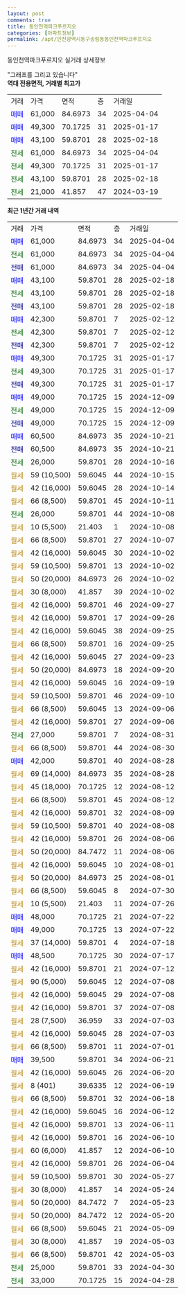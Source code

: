 ```yaml
---
layout: post
comments: true
title: 동인천역파크푸르지오
categories: [아파트정보]
permalink: /apt/인천광역시동구송림동동인천역파크푸르지오
---
```


동인천역파크푸르지오 실거래 상세정보

<script type="text/javascript">
  google.charts.load('current', {'packages':['line', 'corechart']});
  google.charts.setOnLoadCallback(drawChart);

  function drawChart() {
    var data = new google.visualization.DataTable();
    data.addColumn('date', '거래일');
    data.addColumn('number', "매매");
    data.addColumn('number', "전세");
    data.addColumn('number', "전매");

    data.addRows([[new Date(Date.parse("2025-04-04")), 61000, null, null], [new Date(Date.parse("2025-04-04")), null, 61000, null], [new Date(Date.parse("2025-04-04")), null, null, 61000], [new Date(Date.parse("2025-02-18")), 43100, null, null], [new Date(Date.parse("2025-02-18")), null, 43100, null], [new Date(Date.parse("2025-02-18")), null, null, 43100], [new Date(Date.parse("2025-02-12")), 42300, null, null], [new Date(Date.parse("2025-02-12")), null, 42300, null], [new Date(Date.parse("2025-02-12")), null, null, 42300], [new Date(Date.parse("2025-01-17")), 49300, null, null], [new Date(Date.parse("2025-01-17")), null, 49300, null], [new Date(Date.parse("2025-01-17")), null, null, 49300], [new Date(Date.parse("2024-12-09")), 49000, null, null], [new Date(Date.parse("2024-12-09")), null, 49000, null], [new Date(Date.parse("2024-12-09")), null, null, 49000], [new Date(Date.parse("2024-10-21")), 60500, null, null], [new Date(Date.parse("2024-10-21")), null, null, 60500], [new Date(Date.parse("2024-10-16")), null, 26000, null], [new Date(Date.parse("2024-10-15")), null, null, null], [new Date(Date.parse("2024-10-14")), null, null, null], [new Date(Date.parse("2024-10-11")), null, null, null], [new Date(Date.parse("2024-10-08")), null, 26000, null], [new Date(Date.parse("2024-10-08")), null, null, null], [new Date(Date.parse("2024-10-07")), null, null, null], [new Date(Date.parse("2024-10-02")), null, null, null], [new Date(Date.parse("2024-10-02")), null, null, null], [new Date(Date.parse("2024-10-02")), null, null, null], [new Date(Date.parse("2024-10-02")), null, null, null], [new Date(Date.parse("2024-09-27")), null, null, null], [new Date(Date.parse("2024-09-26")), null, null, null], [new Date(Date.parse("2024-09-25")), null, null, null], [new Date(Date.parse("2024-09-25")), null, null, null], [new Date(Date.parse("2024-09-23")), null, null, null], [new Date(Date.parse("2024-09-20")), null, null, null], [new Date(Date.parse("2024-09-19")), null, null, null], [new Date(Date.parse("2024-09-10")), null, null, null], [new Date(Date.parse("2024-09-06")), null, null, null], [new Date(Date.parse("2024-09-06")), null, null, null], [new Date(Date.parse("2024-08-31")), null, 27000, null], [new Date(Date.parse("2024-08-30")), null, null, null], [new Date(Date.parse("2024-08-28")), 42000, null, null], [new Date(Date.parse("2024-08-28")), null, null, null], [new Date(Date.parse("2024-08-12")), null, null, null], [new Date(Date.parse("2024-08-12")), null, null, null], [new Date(Date.parse("2024-08-09")), null, null, null], [new Date(Date.parse("2024-08-08")), null, null, null], [new Date(Date.parse("2024-08-06")), null, null, null], [new Date(Date.parse("2024-08-06")), null, null, null], [new Date(Date.parse("2024-08-01")), null, null, null], [new Date(Date.parse("2024-08-01")), null, null, null], [new Date(Date.parse("2024-07-30")), null, null, null], [new Date(Date.parse("2024-07-26")), null, null, null], [new Date(Date.parse("2024-07-22")), 48000, null, null], [new Date(Date.parse("2024-07-22")), 49000, null, null], [new Date(Date.parse("2024-07-18")), null, null, null], [new Date(Date.parse("2024-07-17")), 48500, null, null], [new Date(Date.parse("2024-07-12")), null, null, null], [new Date(Date.parse("2024-07-08")), null, null, null], [new Date(Date.parse("2024-07-08")), null, null, null], [new Date(Date.parse("2024-07-08")), null, null, null], [new Date(Date.parse("2024-07-03")), null, null, null], [new Date(Date.parse("2024-07-03")), null, null, null], [new Date(Date.parse("2024-07-01")), null, null, null], [new Date(Date.parse("2024-06-21")), 39500, null, null], [new Date(Date.parse("2024-06-20")), null, null, null], [new Date(Date.parse("2024-06-19")), null, null, null], [new Date(Date.parse("2024-06-18")), null, null, null], [new Date(Date.parse("2024-06-12")), null, null, null], [new Date(Date.parse("2024-06-11")), null, null, null], [new Date(Date.parse("2024-06-10")), null, null, null], [new Date(Date.parse("2024-06-10")), null, null, null], [new Date(Date.parse("2024-06-04")), null, null, null], [new Date(Date.parse("2024-05-27")), null, null, null], [new Date(Date.parse("2024-05-24")), null, null, null], [new Date(Date.parse("2024-05-23")), null, null, null], [new Date(Date.parse("2024-05-20")), null, null, null], [new Date(Date.parse("2024-05-09")), null, null, null], [new Date(Date.parse("2024-05-03")), null, null, null], [new Date(Date.parse("2024-05-03")), null, null, null], [new Date(Date.parse("2024-04-30")), null, 25000, null], [new Date(Date.parse("2024-04-28")), null, 33000, null]]);

    var options = {
      hAxis: {
        format: 'yyyy/MM/dd'
      },    
      lineWidth: 0,
      pointsVisible: true,    
      title: '최근 1년간 유형별 실거래가 분포',
      legend: { position: 'bottom' }
    };

    var formatter = new google.visualization.NumberFormat({pattern:'###,###'} );
    formatter.format(data, 1);
    formatter.format(data, 2);
    
    setTimeout(function() {
        var chart = new google.visualization.LineChart(document.getElementById('columnchart_material'));
        chart.draw(data, (options));
        document.getElementById('loading').style.display = 'none';
    }, 200);
  }
</script>


<div id="loading" style="z-index:20; display: block; margin-left: 0px">"그래프를 그리고 있습니다"</div>
<div id="columnchart_material" style="width: 95%; margin-left: 0px; display: block"></div>
<!-- contents start -->
<b>역대 전용면적, 거래별 최고가</b>
<table class="sortable">
    <tr>
      <td>거래</td>
      <td>가격</td>
      <td>면적</td>
      <td>층</td>
      <td>거래일</td>
    </tr>
        <tr>
          <td><a style="color: blue">매매</a></td>
          <td>61,000</td>
          <td>84.6973</td>
          <td>34</td>
          <td>2025-04-04</td>
        </tr>            <tr>
          <td><a style="color: blue">매매</a></td>
          <td>49,300</td>
          <td>70.1725</td>
          <td>31</td>
          <td>2025-01-17</td>
        </tr>            <tr>
          <td><a style="color: blue">매매</a></td>
          <td>43,100</td>
          <td>59.8701</td>
          <td>28</td>
          <td>2025-02-18</td>
        </tr>        
        <tr>
              <td><a style="color: darkgreen">전세</a></td>
              <td>61,000</td>
              <td>84.6973</td>
              <td>34</td>
              <td>2025-04-04</td>
            </tr>            <tr>
              <td><a style="color: darkgreen">전세</a></td>
              <td>49,300</td>
              <td>70.1725</td>
              <td>31</td>
              <td>2025-01-17</td>
            </tr>            <tr>
              <td><a style="color: darkgreen">전세</a></td>
              <td>43,100</td>
              <td>59.8701</td>
              <td>28</td>
              <td>2025-02-18</td>
            </tr>            <tr>
              <td><a style="color: darkgreen">전세</a></td>
              <td>21,000</td>
              <td>41.857</td>
              <td>47</td>
              <td>2024-03-19</td>
            </tr>        
    
</table>

<b>최근 1년간 거래 내역</b>

<table class="sortable">
    <tr>
      <td>거래</td>
      <td>가격</td>
      <td>면적</td>
      <td>층</td>
      <td>거래일</td>
    </tr>
    <tr>
      <td><a style="color: blue">매매</a></td>
      <td>61,000</td>
      <td>84.6973</td>
      <td>34</td>
      <td>2025-04-04</td>
    </tr>          <tr>
      <td><a style="color: darkgreen">전세</a></td>
      <td>61,000</td>
      <td>84.6973</td>
      <td>34</td>
      <td>2025-04-04</td>
    </tr>          <tr>
      <td><a style="color: darkblue">전매</a></td>
      <td>61,000</td>
      <td>84.6973</td>
      <td>34</td>
      <td>2025-04-04</td>
    </tr>          <tr>
      <td><a style="color: blue">매매</a></td>
      <td>43,100</td>
      <td>59.8701</td>
      <td>28</td>
      <td>2025-02-18</td>
    </tr>          <tr>
      <td><a style="color: darkgreen">전세</a></td>
      <td>43,100</td>
      <td>59.8701</td>
      <td>28</td>
      <td>2025-02-18</td>
    </tr>          <tr>
      <td><a style="color: darkblue">전매</a></td>
      <td>43,100</td>
      <td>59.8701</td>
      <td>28</td>
      <td>2025-02-18</td>
    </tr>          <tr>
      <td><a style="color: blue">매매</a></td>
      <td>42,300</td>
      <td>59.8701</td>
      <td>7</td>
      <td>2025-02-12</td>
    </tr>          <tr>
      <td><a style="color: darkgreen">전세</a></td>
      <td>42,300</td>
      <td>59.8701</td>
      <td>7</td>
      <td>2025-02-12</td>
    </tr>          <tr>
      <td><a style="color: darkblue">전매</a></td>
      <td>42,300</td>
      <td>59.8701</td>
      <td>7</td>
      <td>2025-02-12</td>
    </tr>          <tr>
      <td><a style="color: blue">매매</a></td>
      <td>49,300</td>
      <td>70.1725</td>
      <td>31</td>
      <td>2025-01-17</td>
    </tr>          <tr>
      <td><a style="color: darkgreen">전세</a></td>
      <td>49,300</td>
      <td>70.1725</td>
      <td>31</td>
      <td>2025-01-17</td>
    </tr>          <tr>
      <td><a style="color: darkblue">전매</a></td>
      <td>49,300</td>
      <td>70.1725</td>
      <td>31</td>
      <td>2025-01-17</td>
    </tr>          <tr>
      <td><a style="color: blue">매매</a></td>
      <td>49,000</td>
      <td>70.1725</td>
      <td>15</td>
      <td>2024-12-09</td>
    </tr>          <tr>
      <td><a style="color: darkgreen">전세</a></td>
      <td>49,000</td>
      <td>70.1725</td>
      <td>15</td>
      <td>2024-12-09</td>
    </tr>          <tr>
      <td><a style="color: darkblue">전매</a></td>
      <td>49,000</td>
      <td>70.1725</td>
      <td>15</td>
      <td>2024-12-09</td>
    </tr>          <tr>
      <td><a style="color: blue">매매</a></td>
      <td>60,500</td>
      <td>84.6973</td>
      <td>35</td>
      <td>2024-10-21</td>
    </tr>          <tr>
      <td><a style="color: darkblue">전매</a></td>
      <td>60,500</td>
      <td>84.6973</td>
      <td>35</td>
      <td>2024-10-21</td>
    </tr>          <tr>
      <td><a style="color: darkgreen">전세</a></td>
      <td>26,000</td>
      <td>59.8701</td>
      <td>28</td>
      <td>2024-10-16</td>
    </tr>          <tr>
      <td><a style="color: darkgoldenrod">월세</a></td>
      <td>59 (10,500)</td>
      <td>59.6045</td>
      <td>44</td>
      <td>2024-10-15</td>
    </tr>          <tr>
      <td><a style="color: darkgoldenrod">월세</a></td>
      <td>42 (16,000)</td>
      <td>59.6045</td>
      <td>28</td>
      <td>2024-10-14</td>
    </tr>          <tr>
      <td><a style="color: darkgoldenrod">월세</a></td>
      <td>66 (8,500)</td>
      <td>59.8701</td>
      <td>45</td>
      <td>2024-10-11</td>
    </tr>          <tr>
      <td><a style="color: darkgreen">전세</a></td>
      <td>26,000</td>
      <td>59.8701</td>
      <td>44</td>
      <td>2024-10-08</td>
    </tr>          <tr>
      <td><a style="color: darkgoldenrod">월세</a></td>
      <td>10 (5,500)</td>
      <td>21.403</td>
      <td>1</td>
      <td>2024-10-08</td>
    </tr>          <tr>
      <td><a style="color: darkgoldenrod">월세</a></td>
      <td>66 (8,500)</td>
      <td>59.8701</td>
      <td>27</td>
      <td>2024-10-07</td>
    </tr>          <tr>
      <td><a style="color: darkgoldenrod">월세</a></td>
      <td>42 (16,000)</td>
      <td>59.6045</td>
      <td>30</td>
      <td>2024-10-02</td>
    </tr>          <tr>
      <td><a style="color: darkgoldenrod">월세</a></td>
      <td>59 (10,500)</td>
      <td>59.8701</td>
      <td>13</td>
      <td>2024-10-02</td>
    </tr>          <tr>
      <td><a style="color: darkgoldenrod">월세</a></td>
      <td>50 (20,000)</td>
      <td>84.6973</td>
      <td>26</td>
      <td>2024-10-02</td>
    </tr>          <tr>
      <td><a style="color: darkgoldenrod">월세</a></td>
      <td>30 (8,000)</td>
      <td>41.857</td>
      <td>39</td>
      <td>2024-10-02</td>
    </tr>          <tr>
      <td><a style="color: darkgoldenrod">월세</a></td>
      <td>42 (16,000)</td>
      <td>59.8701</td>
      <td>46</td>
      <td>2024-09-27</td>
    </tr>          <tr>
      <td><a style="color: darkgoldenrod">월세</a></td>
      <td>42 (16,000)</td>
      <td>59.8701</td>
      <td>17</td>
      <td>2024-09-26</td>
    </tr>          <tr>
      <td><a style="color: darkgoldenrod">월세</a></td>
      <td>42 (16,000)</td>
      <td>59.6045</td>
      <td>38</td>
      <td>2024-09-25</td>
    </tr>          <tr>
      <td><a style="color: darkgoldenrod">월세</a></td>
      <td>66 (8,500)</td>
      <td>59.8701</td>
      <td>16</td>
      <td>2024-09-25</td>
    </tr>          <tr>
      <td><a style="color: darkgoldenrod">월세</a></td>
      <td>42 (16,000)</td>
      <td>59.6045</td>
      <td>27</td>
      <td>2024-09-23</td>
    </tr>          <tr>
      <td><a style="color: darkgoldenrod">월세</a></td>
      <td>50 (20,000)</td>
      <td>84.6973</td>
      <td>18</td>
      <td>2024-09-20</td>
    </tr>          <tr>
      <td><a style="color: darkgoldenrod">월세</a></td>
      <td>42 (16,000)</td>
      <td>59.6045</td>
      <td>16</td>
      <td>2024-09-19</td>
    </tr>          <tr>
      <td><a style="color: darkgoldenrod">월세</a></td>
      <td>59 (10,500)</td>
      <td>59.8701</td>
      <td>46</td>
      <td>2024-09-10</td>
    </tr>          <tr>
      <td><a style="color: darkgoldenrod">월세</a></td>
      <td>66 (8,500)</td>
      <td>59.6045</td>
      <td>13</td>
      <td>2024-09-06</td>
    </tr>          <tr>
      <td><a style="color: darkgoldenrod">월세</a></td>
      <td>42 (16,000)</td>
      <td>59.8701</td>
      <td>27</td>
      <td>2024-09-06</td>
    </tr>          <tr>
      <td><a style="color: darkgreen">전세</a></td>
      <td>27,000</td>
      <td>59.8701</td>
      <td>7</td>
      <td>2024-08-31</td>
    </tr>          <tr>
      <td><a style="color: darkgoldenrod">월세</a></td>
      <td>66 (8,500)</td>
      <td>59.8701</td>
      <td>44</td>
      <td>2024-08-30</td>
    </tr>          <tr>
      <td><a style="color: blue">매매</a></td>
      <td>42,000</td>
      <td>59.8701</td>
      <td>40</td>
      <td>2024-08-28</td>
    </tr>          <tr>
      <td><a style="color: darkgoldenrod">월세</a></td>
      <td>69 (14,000)</td>
      <td>84.6973</td>
      <td>35</td>
      <td>2024-08-28</td>
    </tr>          <tr>
      <td><a style="color: darkgoldenrod">월세</a></td>
      <td>45 (18,000)</td>
      <td>70.1725</td>
      <td>12</td>
      <td>2024-08-12</td>
    </tr>          <tr>
      <td><a style="color: darkgoldenrod">월세</a></td>
      <td>66 (8,500)</td>
      <td>59.8701</td>
      <td>45</td>
      <td>2024-08-12</td>
    </tr>          <tr>
      <td><a style="color: darkgoldenrod">월세</a></td>
      <td>42 (16,000)</td>
      <td>59.8701</td>
      <td>32</td>
      <td>2024-08-09</td>
    </tr>          <tr>
      <td><a style="color: darkgoldenrod">월세</a></td>
      <td>59 (10,500)</td>
      <td>59.8701</td>
      <td>40</td>
      <td>2024-08-08</td>
    </tr>          <tr>
      <td><a style="color: darkgoldenrod">월세</a></td>
      <td>42 (16,000)</td>
      <td>59.8701</td>
      <td>26</td>
      <td>2024-08-06</td>
    </tr>          <tr>
      <td><a style="color: darkgoldenrod">월세</a></td>
      <td>50 (20,000)</td>
      <td>84.7472</td>
      <td>11</td>
      <td>2024-08-06</td>
    </tr>          <tr>
      <td><a style="color: darkgoldenrod">월세</a></td>
      <td>42 (16,000)</td>
      <td>59.6045</td>
      <td>10</td>
      <td>2024-08-01</td>
    </tr>          <tr>
      <td><a style="color: darkgoldenrod">월세</a></td>
      <td>50 (20,000)</td>
      <td>84.6973</td>
      <td>25</td>
      <td>2024-08-01</td>
    </tr>          <tr>
      <td><a style="color: darkgoldenrod">월세</a></td>
      <td>66 (8,500)</td>
      <td>59.6045</td>
      <td>8</td>
      <td>2024-07-30</td>
    </tr>          <tr>
      <td><a style="color: darkgoldenrod">월세</a></td>
      <td>10 (5,500)</td>
      <td>21.403</td>
      <td>11</td>
      <td>2024-07-26</td>
    </tr>          <tr>
      <td><a style="color: blue">매매</a></td>
      <td>48,000</td>
      <td>70.1725</td>
      <td>21</td>
      <td>2024-07-22</td>
    </tr>          <tr>
      <td><a style="color: blue">매매</a></td>
      <td>49,000</td>
      <td>70.1725</td>
      <td>13</td>
      <td>2024-07-22</td>
    </tr>          <tr>
      <td><a style="color: darkgoldenrod">월세</a></td>
      <td>37 (14,000)</td>
      <td>59.8701</td>
      <td>4</td>
      <td>2024-07-18</td>
    </tr>          <tr>
      <td><a style="color: blue">매매</a></td>
      <td>48,500</td>
      <td>70.1725</td>
      <td>30</td>
      <td>2024-07-17</td>
    </tr>          <tr>
      <td><a style="color: darkgoldenrod">월세</a></td>
      <td>42 (16,000)</td>
      <td>59.8701</td>
      <td>21</td>
      <td>2024-07-12</td>
    </tr>          <tr>
      <td><a style="color: darkgoldenrod">월세</a></td>
      <td>90 (5,000)</td>
      <td>59.6045</td>
      <td>12</td>
      <td>2024-07-08</td>
    </tr>          <tr>
      <td><a style="color: darkgoldenrod">월세</a></td>
      <td>42 (16,000)</td>
      <td>59.6045</td>
      <td>29</td>
      <td>2024-07-08</td>
    </tr>          <tr>
      <td><a style="color: darkgoldenrod">월세</a></td>
      <td>42 (16,000)</td>
      <td>59.8701</td>
      <td>37</td>
      <td>2024-07-08</td>
    </tr>          <tr>
      <td><a style="color: darkgoldenrod">월세</a></td>
      <td>28 (7,500)</td>
      <td>36.959</td>
      <td>33</td>
      <td>2024-07-03</td>
    </tr>          <tr>
      <td><a style="color: darkgoldenrod">월세</a></td>
      <td>42 (16,000)</td>
      <td>59.6045</td>
      <td>28</td>
      <td>2024-07-03</td>
    </tr>          <tr>
      <td><a style="color: darkgoldenrod">월세</a></td>
      <td>66 (8,500)</td>
      <td>59.8701</td>
      <td>11</td>
      <td>2024-07-01</td>
    </tr>          <tr>
      <td><a style="color: blue">매매</a></td>
      <td>39,500</td>
      <td>59.8701</td>
      <td>34</td>
      <td>2024-06-21</td>
    </tr>          <tr>
      <td><a style="color: darkgoldenrod">월세</a></td>
      <td>42 (16,000)</td>
      <td>59.6045</td>
      <td>26</td>
      <td>2024-06-20</td>
    </tr>          <tr>
      <td><a style="color: darkgoldenrod">월세</a></td>
      <td>8 (401)</td>
      <td>39.6335</td>
      <td>12</td>
      <td>2024-06-19</td>
    </tr>          <tr>
      <td><a style="color: darkgoldenrod">월세</a></td>
      <td>66 (8,500)</td>
      <td>59.8701</td>
      <td>32</td>
      <td>2024-06-18</td>
    </tr>          <tr>
      <td><a style="color: darkgoldenrod">월세</a></td>
      <td>42 (16,000)</td>
      <td>59.6045</td>
      <td>16</td>
      <td>2024-06-12</td>
    </tr>          <tr>
      <td><a style="color: darkgoldenrod">월세</a></td>
      <td>42 (16,000)</td>
      <td>59.8701</td>
      <td>13</td>
      <td>2024-06-11</td>
    </tr>          <tr>
      <td><a style="color: darkgoldenrod">월세</a></td>
      <td>42 (16,000)</td>
      <td>59.8701</td>
      <td>16</td>
      <td>2024-06-10</td>
    </tr>          <tr>
      <td><a style="color: darkgoldenrod">월세</a></td>
      <td>60 (6,000)</td>
      <td>41.857</td>
      <td>12</td>
      <td>2024-06-10</td>
    </tr>          <tr>
      <td><a style="color: darkgoldenrod">월세</a></td>
      <td>42 (16,000)</td>
      <td>59.8701</td>
      <td>26</td>
      <td>2024-06-04</td>
    </tr>          <tr>
      <td><a style="color: darkgoldenrod">월세</a></td>
      <td>59 (10,500)</td>
      <td>59.8701</td>
      <td>30</td>
      <td>2024-05-27</td>
    </tr>          <tr>
      <td><a style="color: darkgoldenrod">월세</a></td>
      <td>30 (8,000)</td>
      <td>41.857</td>
      <td>14</td>
      <td>2024-05-24</td>
    </tr>          <tr>
      <td><a style="color: darkgoldenrod">월세</a></td>
      <td>50 (20,000)</td>
      <td>84.7472</td>
      <td>7</td>
      <td>2024-05-23</td>
    </tr>          <tr>
      <td><a style="color: darkgoldenrod">월세</a></td>
      <td>50 (20,000)</td>
      <td>84.7472</td>
      <td>12</td>
      <td>2024-05-20</td>
    </tr>          <tr>
      <td><a style="color: darkgoldenrod">월세</a></td>
      <td>66 (8,500)</td>
      <td>59.6045</td>
      <td>21</td>
      <td>2024-05-09</td>
    </tr>          <tr>
      <td><a style="color: darkgoldenrod">월세</a></td>
      <td>30 (8,000)</td>
      <td>41.857</td>
      <td>19</td>
      <td>2024-05-03</td>
    </tr>          <tr>
      <td><a style="color: darkgoldenrod">월세</a></td>
      <td>66 (8,500)</td>
      <td>59.8701</td>
      <td>42</td>
      <td>2024-05-03</td>
    </tr>          <tr>
      <td><a style="color: darkgreen">전세</a></td>
      <td>25,000</td>
      <td>59.8701</td>
      <td>33</td>
      <td>2024-04-30</td>
    </tr>          <tr>
      <td><a style="color: darkgreen">전세</a></td>
      <td>33,000</td>
      <td>70.1725</td>
      <td>15</td>
      <td>2024-04-28</td>
    </tr>      </table>
<!-- contents end -->    

